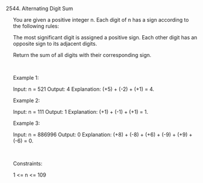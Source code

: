 2544. Alternating Digit Sum

You are given a positive integer n. Each digit of n has a sign according to the following rules:

The most significant digit is assigned a positive sign.
Each other digit has an opposite sign to its adjacent digits.

Return the sum of all digits with their corresponding sign.

 

Example 1:

Input: n = 521
Output: 4
Explanation: (+5) + (-2) + (+1) = 4.


Example 2:

Input: n = 111
Output: 1
Explanation: (+1) + (-1) + (+1) = 1.


Example 3:

Input: n = 886996
Output: 0
Explanation: (+8) + (-8) + (+6) + (-9) + (+9) + (-6) = 0.


 

Constraints:

1 <= n <= 109

 
